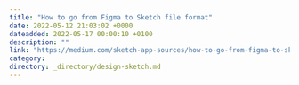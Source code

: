 ```yaml
---
title: "How to go from Figma to Sketch file format"
date: 2022-05-12 21:03:02 +0000
dateadded: 2022-05-17 00:00:10 +0100
description: ""
link: "https://medium.com/sketch-app-sources/how-to-go-from-figma-to-sketch-file-format-a320f7f83e3?source=rss----d23119b14977---4"
category:
directory: _directory/design-sketch.md
---
```

